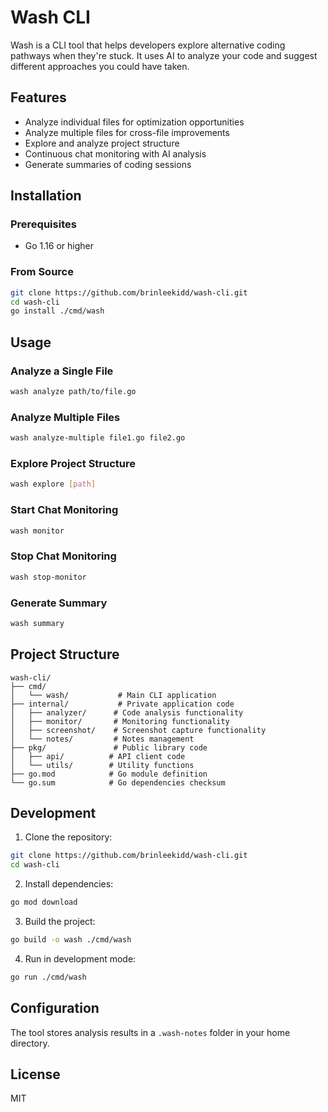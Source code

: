 # Wash CLI

Wash is a CLI tool that helps developers explore alternative coding pathways when they're stuck. It uses AI to analyze your code and suggest different approaches you could have taken.

## Features

- Analyze individual files for optimization opportunities
- Analyze multiple files for cross-file improvements
- Explore and analyze project structure
- Continuous chat monitoring with AI analysis
- Generate summaries of coding sessions

## Installation

### Prerequisites
- Go 1.16 or higher

### From Source
```bash
git clone https://github.com/brinleekidd/wash-cli.git
cd wash-cli
go install ./cmd/wash
```

## Usage

### Analyze a Single File
```bash
wash analyze path/to/file.go
```

### Analyze Multiple Files
```bash
wash analyze-multiple file1.go file2.go
```

### Explore Project Structure
```bash
wash explore [path]
```

### Start Chat Monitoring
```bash
wash monitor
```

### Stop Chat Monitoring
```bash
wash stop-monitor
```

### Generate Summary
```bash
wash summary
```

## Project Structure

```
wash-cli/
├── cmd/
│   └── wash/           # Main CLI application
├── internal/           # Private application code
│   ├── analyzer/      # Code analysis functionality
│   ├── monitor/       # Monitoring functionality
│   ├── screenshot/    # Screenshot capture functionality
│   └── notes/         # Notes management
├── pkg/               # Public library code
│   ├── api/          # API client code
│   └── utils/        # Utility functions
├── go.mod            # Go module definition
└── go.sum            # Go dependencies checksum
```

## Development

1. Clone the repository:
```bash
git clone https://github.com/brinleekidd/wash-cli.git
cd wash-cli
```

2. Install dependencies:
```bash
go mod download
```

3. Build the project:
```bash
go build -o wash ./cmd/wash
```

4. Run in development mode:
```bash
go run ./cmd/wash
```

## Configuration

The tool stores analysis results in a `.wash-notes` folder in your home directory.

## License

MIT
